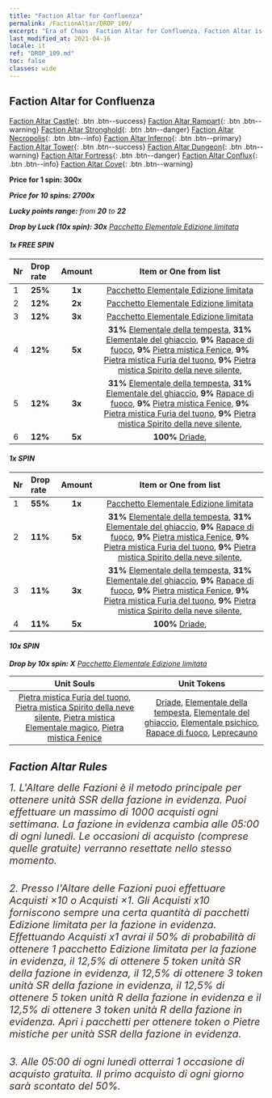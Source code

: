 ```yaml
---
title: "Faction Altar for Confluenza"
permalink: /FactionAltar/DROP_109/
excerpt: "Era of Chaos  Faction Altar for Confluenza. Faction Altar is the primary method for obtaining SSR units from the popular faction. Limited to 1,000 purchases each week. The popular faction changes at 05:00 every Monday. Purchase attempts and free purchase attempts will also reset then."
last_modified_at: 2021-04-16
locale: it
ref: "DROP_109.md"
toc: false
classes: wide
---
```


##  Faction Altar for **Confluenza**

  [Faction Altar Castle](/it/FactionAltar/DROP_101/){: .btn .btn--success} [Faction Altar Rampart](/it/FactionAltar/DROP_102/){: .btn .btn--warning} [Faction Altar Stronghold](/it/FactionAltar/DROP_103/){: .btn .btn--danger} [Faction Altar Necropolis](/it/FactionAltar/DROP_104/){: .btn .btn--info} [Faction Altar Inferno](/it/FactionAltar/DROP_105/){: .btn .btn--primary} [Faction Altar Tower](/it/FactionAltar/DROP_106/){: .btn .btn--success} [Faction Altar Dungeon](/it/FactionAltar/DROP_107/){: .btn .btn--warning} [Faction Altar Fortress](/it/FactionAltar/DROP_108/){: .btn .btn--danger} [Faction Altar Conflux](/it/FactionAltar/DROP_109/){: .btn .btn--info} [Faction Altar Cove](/it/FactionAltar/DROP_112/){: .btn .btn--warning} 

  **Price for 1 spin: 300x** <i class="fas fa-gem"/>

  **Price for 10 spins: 2700x** <i class="fas fa-gem"/>

  **Lucky points range:** from **20** to **22**

  **Drop by Luck (10x spin): 30x** [Pacchetto Elementale Edizione limitata](/it/Items/con_2106/)

####  1x FREE SPIN 

  |    Nr    |  Drop rate  |  Amount   |   Item or One from list  |
  |:---------|:------------|:---------:|:------------------------:|
  | 1 | **25%** | **1x** | [Pacchetto Elementale Edizione limitata](/it/Items/con_2106/) |
  | 2 | **12%** | **2x** | [Pacchetto Elementale Edizione limitata](/it/Items/con_2106/) |
  | 3 | **12%** | **3x** | [Pacchetto Elementale Edizione limitata](/it/Items/con_2106/) |
  | 4 | **12%** | **5x** |  **31%** [Elementale della tempesta](/it/Items/unt_263/),  **31%** [Elementale del ghiaccio](/it/Items/unt_264/),  **9%** [Rapace di fuoco](/it/Items/unt_268/),  **9%** [Pietra mistica Fenice](/it/Items/unt_348/),  **9%** [Pietra mistica Furia del tuono](/it/Items/unt_344/),  **9%** [Pietra mistica Spirito della neve silente](/it/Items/unt_345/),  |
  | 5 | **12%** | **3x** |  **31%** [Elementale della tempesta](/it/Items/unt_263/),  **31%** [Elementale del ghiaccio](/it/Items/unt_264/),  **9%** [Rapace di fuoco](/it/Items/unt_268/),  **9%** [Pietra mistica Fenice](/it/Items/unt_348/),  **9%** [Pietra mistica Furia del tuono](/it/Items/unt_344/),  **9%** [Pietra mistica Spirito della neve silente](/it/Items/unt_345/),  |
  | 6 | **12%** | **5x** |  **100%** [Driade](/it/Items/unt_262/),  |


####  1x SPIN 

  |    Nr    |  Drop rate  |  Amount   |   Item or One from list  |
  |:---------|:------------|:---------:|:------------------------:|
  | 1 | **55%** | **1x** | [Pacchetto Elementale Edizione limitata](/it/Items/con_2106/) |
  | 2 | **11%** | **5x** |  **31%** [Elementale della tempesta](/it/Items/unt_263/),  **31%** [Elementale del ghiaccio](/it/Items/unt_264/),  **9%** [Rapace di fuoco](/it/Items/unt_268/),  **9%** [Pietra mistica Fenice](/it/Items/unt_348/),  **9%** [Pietra mistica Furia del tuono](/it/Items/unt_344/),  **9%** [Pietra mistica Spirito della neve silente](/it/Items/unt_345/),  |
  | 3 | **11%** | **3x** |  **31%** [Elementale della tempesta](/it/Items/unt_263/),  **31%** [Elementale del ghiaccio](/it/Items/unt_264/),  **9%** [Rapace di fuoco](/it/Items/unt_268/),  **9%** [Pietra mistica Fenice](/it/Items/unt_348/),  **9%** [Pietra mistica Furia del tuono](/it/Items/unt_344/),  **9%** [Pietra mistica Spirito della neve silente](/it/Items/unt_345/),  |
  | 4 | **11%** | **5x** |  **100%** [Driade](/it/Items/unt_262/),  |


####  10x SPIN 

  **Drop by 10x spin: X** [Pacchetto Elementale Edizione limitata](/it/Items/con_2106/)

  |    Unit Souls    |  Unit Tokens  |
  |:----------------:|:-------------:|
  | [Pietra mistica Furia del tuono](/it/Items/unt_344/), [Pietra mistica Spirito della neve silente](/it/Items/unt_345/), [Pietra mistica Elementale magico](/it/Items/unt_347/), [Pietra mistica Fenice](/it/Items/unt_348/) | [Driade](/it/Items/unt_262/), [Elementale della tempesta](/it/Items/unt_263/), [Elementale del ghiaccio](/it/Items/unt_264/), [Elementale psichico](/it/Items/unt_267/), [Rapace di fuoco](/it/Items/unt_268/), [Leprecauno](/it/Items/unt_270/) |



## Faction Altar Rules

  <span style="color: #3c2a1e;font-size:20px">1. L'Altare delle Fazioni è il metodo principale per ottenere unità SSR della fazione in evidenza. Puoi effettuare un massimo di 1000 acquisti ogni settimana. La fazione in evidenza cambia alle 05:00 di ogni lunedì. Le occasioni di acquisto (comprese quelle gratuite) verranno resettate nello stesso momento.</span><br/>

<br/>  <span style="color: #3c2a1e;font-size:20px">2. Presso l'Altare delle Fazioni puoi effettuare Acquisti ×10 o Acquisti ×1. Gli Acquisti x10 forniscono sempre una certa quantità di pacchetti Edizione limitata per la fazione in evidenza. Effettuando Acquisti x1 avrai il 50% di probabilità di ottenere 1 pacchetto Edizione limitata per la fazione in evidenza, il 12,5% di ottenere 5 token unità SR della fazione in evidenza, il 12,5% di ottenere 3 token unità SR della fazione in evidenza, il 12,5% di ottenere 5 token unità R della fazione in evidenza e il 12,5% di ottenere 3 token unità R della fazione in evidenza. Apri i pacchetti per ottenere token o Pietre mistiche per unità SSR della fazione in evidenza.</span>

<br/>  <span style="color: #3c2a1e;font-size:20px">3. Alle 05:00 di ogni lunedì otterrai 1 occasione di acquisto gratuita. Il primo acquisto di ogni giorno sarà scontato del 50%.</span><br/>

<br/>